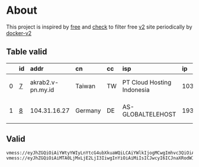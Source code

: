 
# About

This project is inspired by [free](https://github.com/freefq/free) and [check](https://github.com/yeahwu/check) to filter free [v2](https://github.com/v2fly/v2ray-core) site periodically by [docker-v2](https://hub.docker.com/r/v2ray/official)

    

## Table valid
|    | id                 | addr              | cn      | cc   | isp                        | ip             | chatgpt          |
|---:|:-------------------|:------------------|:--------|:-----|:---------------------------|:---------------|:-----------------|
|  0 | [7](config/7.json) | akrab2.v-pn.my.id | Taiwan  | TW   | PT Cloud Hosting Indonesia | 103.52.115.229 | Yes (Region: TW) |
|  1 | [8](config/8.json) | 104.31.16.27      | Germany | DE   | AS-GLOBALTELEHOST          | 193.108.118.34 | Yes (Region: DE) |

## Valid
```
vmess://eyJhZGQiOiAiYWtyYWIyLnYtcG4ubXkuaWQiLCAiYWlkIjogMCwgImhvc3QiOiAiaWRjOC52cG4tYWtjZWxsdWxlci5teS5pZCIsICJpZCI6ICJiMDdhMzQ5Yi01ZTNjLTRiMTctYWFiZS1kMWRjNjMzNzZlY2YiLCAibmV0IjogIndzIiwgInBhdGgiOiAiL3YycmF5IiwgInBvcnQiOiA0NDMsICJwcyI6ICJnaXRodWIuY29tL2ZyZWVmcSAtIFx1N2Y4ZVx1NTZmZENsb3VkRmxhcmVcdTUxNmNcdTUzZjhDRE5cdTgyODJcdTcwYjkgNyIsICJ0bHMiOiAidGxzIiwgInR5cGUiOiAiYXV0byIsICJzZWN1cml0eSI6ICJhdXRvIiwgInNraXAtY2VydC12ZXJpZnkiOiB0cnVlLCAic25pIjogIiJ9
vmess://eyJhZGQiOiAiMTA0LjMxLjE2LjI3IiwgInYiOiAiMiIsICJwcyI6ICJnaXRodWIuY29tL2ZyZWVmcSAtIFx1N2Y4ZVx1NTZmZENsb3VkRmxhcmVcdTUxNmNcdTUzZjhDRE5cdTgyODJcdTcwYjkgOCIsICJwb3J0IjogODAsICJpZCI6ICI1OGZlMTU0Mi01MjkwLTQwYWQtODE1YS03NzcwN2E4MWFmZTUiLCAiYWlkIjogIjAiLCAibmV0IjogIndzIiwgInR5cGUiOiAiIiwgImhvc3QiOiAiY2E1LnRlaG1lMi5mdW4iLCAicGF0aCI6ICIvSU9lYmhMTWhsMUNUYkZIYkw5NW15ZlJYMiIsICJ0bHMiOiAiIn0=
```

